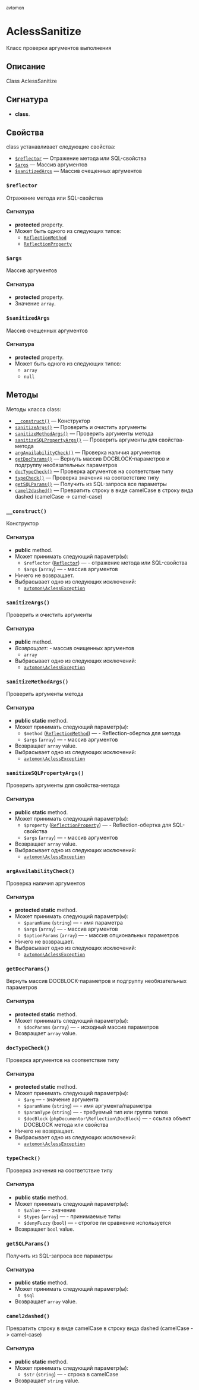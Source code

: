 <small>avtomon</small>

AclessSanitize
==============

Класс проверки аргументов выполнения

Описание
-----------

Class AclessSanitize

Сигнатура
---------

- **class**.

Свойства
----------

class устанавливает следующие свойства:

- [`$reflector`](#$reflector) &mdash; Отражение метода или SQL-свойства
- [`$args`](#$args) &mdash; Массив аргументов
- [`$sanitizedArgs`](#$sanitizedArgs) &mdash; Массив очещенных аргументов

### `$reflector` <a name="reflector"></a>

Отражение метода или SQL-свойства

#### Сигнатура

- **protected** property.
- Может быть одного из следующих типов:
    - [`ReflectionMethod`](http://php.net/class.ReflectionMethod)
    - [`ReflectionProperty`](http://php.net/class.ReflectionProperty)

### `$args` <a name="args"></a>

Массив аргументов

#### Сигнатура

- **protected** property.
- Значение `array`.

### `$sanitizedArgs` <a name="sanitizedArgs"></a>

Массив очещенных аргументов

#### Сигнатура

- **protected** property.
- Может быть одного из следующих типов:
    - `array`
    - `null`

Методы
-------

Методы класса class:

- [`__construct()`](#__construct) &mdash; Конструктор
- [`sanitizeArgs()`](#sanitizeArgs) &mdash; Проверить и очистить аргументы
- [`sanitizeMethodArgs()`](#sanitizeMethodArgs) &mdash; Проверить аргументы метода
- [`sanitizeSQLPropertyArgs()`](#sanitizeSQLPropertyArgs) &mdash; Проверить аргументы для свойства-метода
- [`argAvailabilityCheck()`](#argAvailabilityCheck) &mdash; Проверка наличия аргументов
- [`getDocParams()`](#getDocParams) &mdash; Вернуть массив DOCBLOCK-параметров и подгруппу необязательных параметров
- [`docTypeCheck()`](#docTypeCheck) &mdash; Проверка аргументов на соответствие типу
- [`typeCheck()`](#typeCheck) &mdash; Проверка значения на соответствие типу
- [`getSQLParams()`](#getSQLParams) &mdash; Получить из SQL-запроса все параметры
- [`camel2dashed()`](#camel2dashed) &mdash; Превратить строку в виде camelCase в строку вида dashed (camelCase -&gt; camel-case)

### `__construct()` <a name="__construct"></a>

Конструктор

#### Сигнатура

- **public** method.
- Может принимать следующий параметр(ы):
    - `$reflector` ([`Reflector`](http://php.net/class.Reflector)) &mdash; - отражение метода или SQL-свойства
    - `$args` (`array`) &mdash; - массив аргументов
- Ничего не возвращает.
- Выбрасывает одно из следующих исключений:
    - [`avtomon\AclessException`](../avtomon/AclessException.md)

### `sanitizeArgs()` <a name="sanitizeArgs"></a>

Проверить и очистить аргументы

#### Сигнатура

- **public** method.
- _Возвращает:_ - массив очищенных аргументов
    - `array`
- Выбрасывает одно из следующих исключений:
    - [`avtomon\AclessException`](../avtomon/AclessException.md)

### `sanitizeMethodArgs()` <a name="sanitizeMethodArgs"></a>

Проверить аргументы метода

#### Сигнатура

- **public static** method.
- Может принимать следующий параметр(ы):
    - `$method` ([`ReflectionMethod`](http://php.net/class.ReflectionMethod)) &mdash; - Reflection-обертка для метода
    - `$args` (`array`) &mdash; - массив аргументов
- Возвращает `array` value.
- Выбрасывает одно из следующих исключений:
    - [`avtomon\AclessException`](../avtomon/AclessException.md)

### `sanitizeSQLPropertyArgs()` <a name="sanitizeSQLPropertyArgs"></a>

Проверить аргументы для свойства-метода

#### Сигнатура

- **public static** method.
- Может принимать следующий параметр(ы):
    - `$property` ([`ReflectionProperty`](http://php.net/class.ReflectionProperty)) &mdash; - Reflection-обертка для SQL-свойства
    - `$args` (`array`) &mdash; - массив аргументов
- Возвращает `array` value.
- Выбрасывает одно из следующих исключений:
    - [`avtomon\AclessException`](../avtomon/AclessException.md)

### `argAvailabilityCheck()` <a name="argAvailabilityCheck"></a>

Проверка наличия аргументов

#### Сигнатура

- **protected static** method.
- Может принимать следующий параметр(ы):
    - `$paramName` (`string`) &mdash; - имя параметра
    - `$args` (`array`) &mdash; - массив аргументов
    - `$optionParams` (`array`) &mdash; - массив опциональных параметров
- Ничего не возвращает.
- Выбрасывает одно из следующих исключений:
    - [`avtomon\AclessException`](../avtomon/AclessException.md)

### `getDocParams()` <a name="getDocParams"></a>

Вернуть массив DOCBLOCK-параметров и подгруппу необязательных параметров

#### Сигнатура

- **protected static** method.
- Может принимать следующий параметр(ы):
    - `$docParams` (`array`) &mdash; - исходный массив параметров
- Возвращает `array` value.

### `docTypeCheck()` <a name="docTypeCheck"></a>

Проверка аргументов на соответствие типу

#### Сигнатура

- **protected static** method.
- Может принимать следующий параметр(ы):
    - `$arg` &mdash; - значение аргумента
    - `$paramName` (`string`) &mdash; - имя аргумента/параметра
    - `$paramType` (`string`) &mdash; - требуемый тип или группа типов
    - `$docBlock` (`phpDocumentor\Reflection\DocBlock`) &mdash; - ссылка объект DOCBLOCK метода или свойства
- Ничего не возвращает.
- Выбрасывает одно из следующих исключений:
    - [`avtomon\AclessException`](../avtomon/AclessException.md)

### `typeCheck()` <a name="typeCheck"></a>

Проверка значения на соответствие типу

#### Сигнатура

- **public static** method.
- Может принимать следующий параметр(ы):
    - `$value` &mdash; - значение
    - `$types` (`array`) &mdash; - принимаемые типы
    - `$denyFuzzy` (`bool`) &mdash; - строгое ли сравнение используется
- Возвращает `bool` value.

### `getSQLParams()` <a name="getSQLParams"></a>

Получить из SQL-запроса все параметры

#### Сигнатура

- **public static** method.
- Может принимать следующий параметр(ы):
    - `$sql`
- Возвращает `array` value.

### `camel2dashed()` <a name="camel2dashed"></a>

Превратить строку в виде camelCase в строку вида dashed (camelCase -> camel-case)

#### Сигнатура

- **public static** method.
- Может принимать следующий параметр(ы):
    - `$str` (`string`) &mdash; - строка в camelCase
- Возвращает `string` value.


